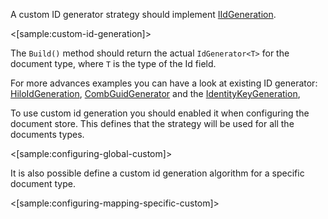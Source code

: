 <!--Title:Custom Identity Strategies-->

A custom ID generator strategy should implement [IIdGeneration](https://github.com/JasperFx/marten/blob/master/src/Marten/Schema/IIdGeneration.cs).

<[sample:custom-id-generation]>

The `Build()` method should return the actual `IdGenerator<T>` for the document type, where `T` is the type of the Id field.

For more advances examples you can have a look at existing ID generator: [HiloIdGeneration](https://github.com/JasperFx/marten/blob/master/src/Marten/Schema/Identity/Sequences/HiloIdGeneration.cs), [CombGuidGenerator](https://github.com/JasperFx/marten/blob/master/src/Marten/Schema/Identity/CombGuidIdGeneration.cs) and the [IdentityKeyGeneration](https://github.com/JasperFx/marten/blob/master/src/Marten/Schema/Identity/Sequences/IdentityKeyGeneration.cs), 

To use custom id generation you should enabled it when configuring the document store. This defines that the strategy will be used for all the documents types.

<[sample:configuring-global-custom]>

It is also possible define a custom id generation algorithm for a specific document type.

<[sample:configuring-mapping-specific-custom]>

